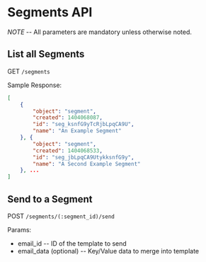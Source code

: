 # Segments API

*NOTE* -- All parameters are mandatory unless otherwise noted.

## List all Segments

GET `/segments`

Sample Response:

```json
[
    {
        "object": "segment",
        "created": 1404068087,
        "id": "seg_ksnfG9yTcRjbLpqCA9U",
        "name": "An Example Segment"
    }, {
        "object": "segment",
        "created": 1404068533,
        "id": "seg_jbLpqCA9UtykksnfG9y",
        "name": "A Second Example Segment"
    }, ...
]
```

<!---
## Retrieve Customers in a Segment _(Beta Only)_
        
GET `/segments/(:segment_id)/run`

Sample Response:

```json
[
    {
        "object": "customer",
        "created": 1234567890,
        "email": "one@email.com"
    }, {
        "object": "customer",
        "created": 1234567891,
        "email": "two@email.com"
    }, ...
]
```

_NOTE: Segments returned via API are currently limited to 500 customers._
-->

## Send to a Segment

POST `/segments/(:segment_id)/send`

Params:

- email_id       -- ID of the template to send
- email_data (optional)       -- Key/Value data to merge into template


